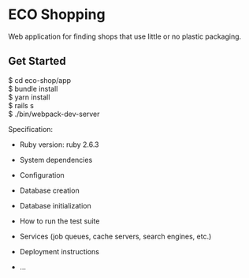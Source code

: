 # ECO Shopping

Web application for finding shops that use little or no plastic packaging.

## Get Started
$ cd eco-shop/app  
$ bundle install  
$  yarn install  
$ rails s  
$ ./bin/webpack-dev-server  

Specification:

* Ruby version:  ruby 2.6.3

* System dependencies

* Configuration

* Database creation

* Database initialization

* How to run the test suite

* Services (job queues, cache servers, search engines, etc.)

* Deployment instructions

* ...
